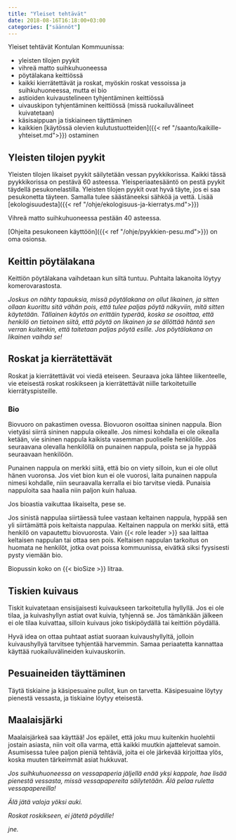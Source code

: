 ```yaml
---
title: "Yleiset tehtävät"
date: 2018-08-16T16:18:00+03:00
categories: ["säännöt"]
---
```

Yleiset tehtävät Kontulan Kommuunissa:

  - yleisten tilojen pyykit
  - vihreä matto suihkuhuoneessa
  - pöytälakana keittiössä
  - kaikki kierrätettävät ja roskat, myöskin roskat vessoissa ja suihkuhuoneessa, mutta ei bio
  - astioiden kuivaustelineen tyhjentäminen keittiössä
  - uivauskipon tyhjentäminen keittiössä (missä ruokailuvälineet kuivatetaan)
  - käsisaippuan ja tiskiaineen täyttäminen
  - kaikkien [käytössä olevien kulutustuotteiden]({{< ref "/saanto/kaikille-yhteiset.md">}}) ostaminen

## Yleisten tilojen pyykit
Yleisten tilojen likaiset pyykit säilytetään vessan pyykkikorissa. Kaikki tässä pyykkikorissa on pestävä 60 asteessa. Yleisperiaatesääntö on pestä pyykit täydellä pesukonelastilla. Yleisten tilojen pyykit ovat hyvä täyte, jos ei saa pesukonetta täyteen. Samalla tulee säästäneeksi sähköä ja vettä. Lisää [ekologisuudesta]({{< ref "/ohje/ekologisuus-ja-kierratys.md">}})

Vihreä matto suihkuhuoneessa pestään 40 asteessa.

[Ohjeita pesukoneen käyttöön]({{< ref "/ohje/pyykkien-pesu.md">}}) on oma osionsa.

## Keittin pöytälakana
Keittiön pöytälakana vaihdetaan kun siltä tuntuu. Puhtaita lakanoita löytyy komerovarastosta.

*Joskus on nähty tapauksia, missä pöytälakana on ollut likainen, ja sitten ollaan kuorittu sitä vähän pois, että tulee paljas pöytä näkyviin, mitä sitten käytetään. Tällainen käytös on erittäin typerää, koska se osoittaa, että henkilö on tietoinen siitä, että pöytä on likainen ja se ällöttää häntä sen verran kuitenkin, että taitetaan paljas pöytä esille. Jos pöytälakana on likainen vaihda se!*

## Roskat ja kierrätettävät
Roskat ja kierrätettävät voi viedä eteiseen. Seuraava joka lähtee liikenteelle, vie eteisestä roskat roskikseen ja kierrätettävät niille tarkoitetuille kierrätyspisteille.

### Bio
Biovuoro on pakastimen ovessa. Biovuoron osoittaa sininen nappula. Bion vietyäsi siirrä sininen nappula oikealle. Jos nimesi kohdalla ei ole oikealla ketään, vie sininen nappula kaikista vasemman puoliselle henkilölle. Jos seuraavana olevalla henkilöllä on punainen nappula, poista se ja hyppää seuraavaan henkilöön.

Punainen nappula on merkki siitä, että bio on viety silloin, kun ei ole ollut hänen vuoronsa. Jos viet bion kun ei ole vuorosi, laita punainen nappula nimesi kohdalle, niin seuraavalla kerralla ei bio tarvitse viedä. Punaisia nappuloita saa haalia niin paljon kuin haluaa.

Jos bioastia vaikuttaa likaiselta, pese se.

Jos sinistä nappulaa siirtäessä tulee vastaan keltainen nappula, hyppää sen yli siirtämättä pois keltaista nappulaa. Keltainen nappula on merkki siitä, että henkilö on vapautettu biovuorosta. Vain {{< role leader >}} saa laittaa keltaisen nappulan tai ottaa sen pois. Keltaisen nappulan tarkoitus on huomata ne henkilöt, jotka ovat poissa kommuunissa, eivätkä siksi fyysisesti pysty viemään bio.

Biopussin koko on {{< bioSize >}} litraa.

## Tiskien kuivaus
Tiskit kuivatetaan ensisijaisesti kuivaukseen tarkoitetulla hyllyllä. Jos ei ole tilaa, ja kuivashyllyn astiat ovat kuivia, tyhjennä se. Jos tämänkään jälkeen ei ole tilaa kuivattaa, silloin kuivaus joko tiskipöydällä tai keittiön pöydällä.

Hyvä idea on ottaa puhtaat astiat suoraan kuivaushyllyltä, jolloin kuivaushyllyä tarvitsee tyhjentää harvemmin. Samaa periaatetta kannattaa käyttää ruokailuvälineiden kuivauskoriin.

## Pesuaineiden täyttäminen
Täytä tiskiaine ja käsipesuaine pullot, kun on tarvetta. Käsipesuaine löytyy pienestä vessasta, ja tiskiaine löytyy eteisestä.

## Maalaisjärki
Maalaisjärkeä saa käyttää! Jos epäilet, että joku muu kuitenkin huolehtii jostain asiasta, niin voit olla varma, että kaikki muutkin ajattelevat samoin. Asumisessa tulee paljon pieniä tehtäviä, joita ei ole järkevää kirjoittaa ylös, koska muuten tärkeimmät asiat hukkuvat.

*Jos suihkuhuoneessa on vessapaperia jäljellä enää yksi kappale, hae lisää pienestä vessasta, missä vessapapereita säilytetään. Älä pelaa ruletta vessapapereilla!*

*Älä jätä valoja yöksi auki.*

*Roskat roskikseen, ei jätetä pöydille!*

*jne.*

